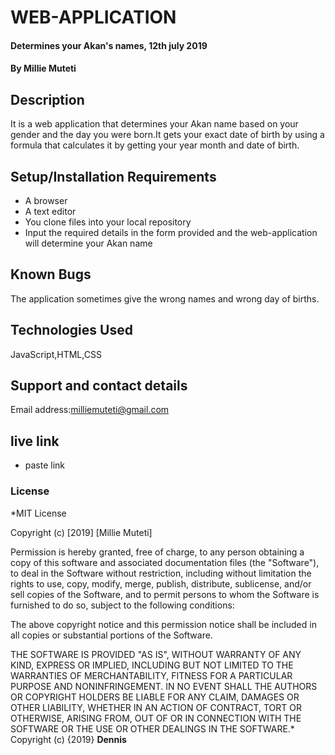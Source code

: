 # WEB-APPLICATION
#### Determines your Akan's names, 12th july 2019
#### By **Millie Muteti**
## Description
It is a web application that determines your Akan name based on your gender and the day you were born.It gets your exact date of birth by using a formula that calculates it by getting your year month and date of birth.
## Setup/Installation Requirements
* A browser
* A text editor
* You clone files into your local repository
* Input the required details in the form provided and the web-application will determine your Akan name

## Known Bugs
The application sometimes give the wrong names and wrong day of births.
## Technologies Used
JavaScript,HTML,CSS
## Support and contact details
Email address:milliemuteti@gmail.com
## live link
* paste link
### License
*MIT License

Copyright (c) [2019] [Millie Muteti]

Permission is hereby granted, free of charge, to any person obtaining a copy
of this software and associated documentation files (the "Software"), to deal
in the Software without restriction, including without limitation the rights
to use, copy, modify, merge, publish, distribute, sublicense, and/or sell
copies of the Software, and to permit persons to whom the Software is
furnished to do so, subject to the following conditions:

The above copyright notice and this permission notice shall be included in all
copies or substantial portions of the Software.

THE SOFTWARE IS PROVIDED "AS IS", WITHOUT WARRANTY OF ANY KIND, EXPRESS OR
IMPLIED, INCLUDING BUT NOT LIMITED TO THE WARRANTIES OF MERCHANTABILITY,
FITNESS FOR A PARTICULAR PURPOSE AND NONINFRINGEMENT. IN NO EVENT SHALL THE
AUTHORS OR COPYRIGHT HOLDERS BE LIABLE FOR ANY CLAIM, DAMAGES OR OTHER
LIABILITY, WHETHER IN AN ACTION OF CONTRACT, TORT OR OTHERWISE, ARISING FROM,
OUT OF OR IN CONNECTION WITH THE SOFTWARE OR THE USE OR OTHER DEALINGS IN THE
SOFTWARE.*
Copyright (c) {2019} **Dennis**
